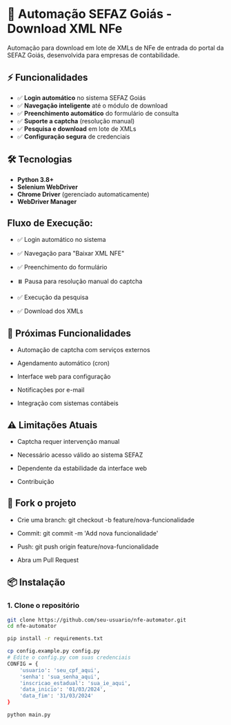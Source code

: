 # 🚀 Automação SEFAZ Goiás - Download XML NFe

Automação para download em lote de XMLs de NFe de entrada do portal da SEFAZ Goiás, desenvolvida para empresas de contabilidade.

## ⚡ Funcionalidades

- ✅ **Login automático** no sistema SEFAZ Goiás
- ✅ **Navegação inteligente** até o módulo de download
- ✅ **Preenchimento automático** do formulário de consulta
- ✅ **Suporte a captcha** (resolução manual)
- ✅ **Pesquisa e download** em lote de XMLs
- ✅ **Configuração segura** de credenciais

## 🛠️ Tecnologias

- **Python 3.8+**
- **Selenium WebDriver**
- **Chrome Driver** (gerenciado automaticamente)
- **WebDriver Manager**

## Fluxo de Execução:

- ✅ Login automático no sistema

- ✅ Navegação para "Baixar XML NFE"

- ✅ Preenchimento do formulário

- ⏸️ Pausa para resolução manual do captcha

- ✅ Execução da pesquisa

- ✅ Download dos XMLs

## 🎯 Próximas Funcionalidades

- Automação de captcha com serviços externos

- Agendamento automático (cron)

- Interface web para configuração

- Notificações por e-mail

-  Integração com sistemas contábeis

  ## ⚠️ Limitações Atuais

- Captcha requer intervenção manual

- Necessário acesso válido ao sistema SEFAZ

- Dependente da estabilidade da interface web

- Contribuição

## 🤝 Fork o projeto

- Crie uma branch: git checkout -b feature/nova-funcionalidade

- Commit: git commit -m 'Add nova funcionalidade'

- Push: git push origin feature/nova-funcionalidade

- Abra um Pull Request

## 📦 Instalação

### 1. Clone o repositório
```bash
git clone https://github.com/seu-usuario/nfe-automator.git
cd nfe-automator

pip install -r requirements.txt

cp config.example.py config.py
# Edite o config.py com suas credenciais
CONFIG = {
    'usuario': 'seu_cpf_aqui',
    'senha': 'sua_senha_aqui',
    'inscricao_estadual': 'sua_ie_aqui',
    'data_inicio': '01/03/2024',
    'data_fim': '31/03/2024'
}

python main.py
